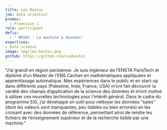 ```yaml
---
title: Léo Bouloc
job: Data scientist
promos:
  - Promotion 1
role: participant
defis:
  - " MESRI - La machine à données"
expertises:
- Data science
image: img/leo-bouloc.png
github: https://github.com/Leobouloc
---
```


“J’ai grandi en région parisienne. Je suis ingénieur de l’ENSTA ParisTech et diplômé d’un Master de l’ENS Cachan en mathématiques appliquées et apprentissage automatique. Mes expériences dans le public et en start-up dans différents pays (Palestine, Inde, France, USA) m’ont fait découvrir la variété des champs d’application de la science des données et m’ont motivé à utiliser ces nouvelles technologies pour l’intérêt général. Dans le cadre du programme EIG, j’ai développé un outil pour nettoyer les données “sales” (dont les valeurs sont manquantes, peu lisibles ou bien erronés) en les croisant avec des données de référence, permettant ainsi de rendre les fichiers de l’enseignement supérieur et de la recherche lisible par une machine.”
